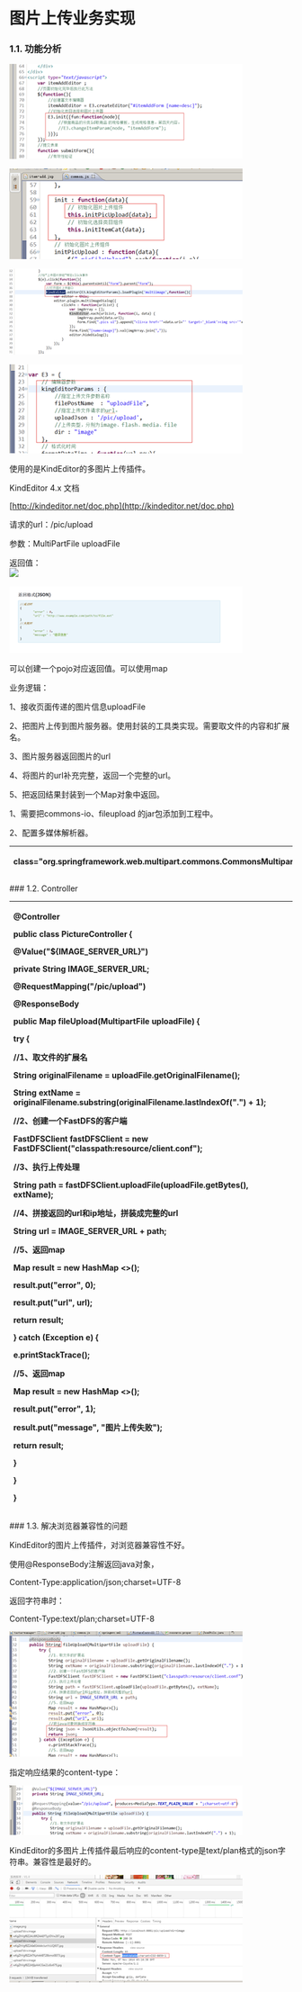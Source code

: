 # 图片上传业务实现

### 1.1. 功能分析

![](../../.gitbook/assets/image%20%28170%29.png)

![](../../.gitbook/assets/image%20%28253%29.png)

![](../../.gitbook/assets/image%20%2899%29.png)

![](../../.gitbook/assets/image%20%28200%29.png)

使用的是KindEditor的多图片上传插件。

KindEditor 4.x 文档

[http://kindeditor.net/doc.php](http://kindeditor.net/doc.php)

请求的url：/pic/upload

参数：MultiPartFile uploadFile

返回值：  
 ![](file:////Users/wupan/Library/Group%20Containers/UBF8T346G9.Office/TemporaryItems/msohtmlclip/clip_image005.png)

![](../../.gitbook/assets/image%20%28217%29.png)

可以创建一个pojo对应返回值。可以使用map

业务逻辑：

1、接收页面传递的图片信息uploadFile

2、把图片上传到图片服务器。使用封装的工具类实现。需要取文件的内容和扩展名。

3、图片服务器返回图片的url

4、将图片的url补充完整，返回一个完整的url。

5、把返回结果封装到一个Map对象中返回。

1、需要把commons-io、fileupload 的jar包添加到工程中。

2、配置多媒体解析器。

<table>
  <thead>
    <tr>
      <th style="text-align:left">
        <p>
          <!-- 定义文件上传解析器 -->
        </p>
        <p>
          <bean id="multipartResolver" </p>
            <p>class="org.springframework.web.multipart.commons.CommonsMultipartResolver"></p>
            <p>
              <!-- 设定默认编码 -->
            </p>
            <p>
              <property name="defaultEncoding" value="UTF-8"></property>
            </p>
            <p>
              <!-- 设定文件上传的最大值5MB，5*1024*1024 -->
            </p>
            <p>
              <property name="maxUploadSize" value="5242880"></property>
            </p>
            <p>
          </bean>
          </p>
      </th>
    </tr>
  </thead>
  <tbody></tbody>
</table>### 1.2. Controller

<table>
  <thead>
    <tr>
      <th style="text-align:left">
        <p>@Controller</p>
        <p><b>public</b>  <b>class</b> PictureController {</p>
        <p>@Value("${IMAGE_SERVER_URL}")</p>
        <p> <b>private</b> String IMAGE_SERVER_URL;</p>
        <p>@RequestMapping("/pic/upload")</p>
        <p>@ResponseBody</p>
        <p> <b>public</b> Map fileUpload(MultipartFile uploadFile) {</p>
        <p> <b>try</b> {</p>
        <p>//1、取文件的扩展名</p>
        <p>String originalFilename = uploadFile.getOriginalFilename();</p>
        <p>String extName = originalFilename.substring(originalFilename.lastIndexOf(".")
          + 1);</p>
        <p>//2、创建一个FastDFS的客户端</p>
        <p>FastDFSClient fastDFSClient = <b>new</b> FastDFSClient("classpath:resource/client.conf");</p>
        <p>//3、执行上传处理</p>
        <p>String path = fastDFSClient.uploadFile(uploadFile.getBytes(), extName);</p>
        <p>//4、拼接返回的url和ip地址，拼装成完整的url</p>
        <p>String url = IMAGE_SERVER_URL + path;</p>
        <p>//5、返回map</p>
        <p>Map result = <b>new</b> HashMap
          <>();</p>
        <p>result.put("error", 0);</p>
        <p>result.put("url", url);</p>
        <p> <b>return</b> result;</p>
        <p>} <b>catch</b> (Exception e) {</p>
        <p>e.printStackTrace();</p>
        <p>//5、返回map</p>
        <p>Map result = <b>new</b> HashMap
          <>();</p>
        <p>result.put("error", 1);</p>
        <p>result.put("message", "图片上传失败");</p>
        <p> <b>return</b> result;</p>
        <p>}</p>
        <p>}</p>
        <p>}</p>
      </th>
    </tr>
  </thead>
  <tbody></tbody>
</table>### 1.3. 解决浏览器兼容性的问题

KindEditor的图片上传插件，对浏览器兼容性不好。

使用@ResponseBody注解返回java对象，

Content-Type:application/json;charset=UTF-8

返回字符串时：

Content-Type:text/plan;charset=UTF-8

![](../../.gitbook/assets/image%20%2830%29.png)

指定响应结果的content-type：

![](../../.gitbook/assets/image%20%28226%29.png)

KindEditor的多图片上传插件最后响应的content-type是text/plan格式的json字符串。兼容性是最好的。

![](../../.gitbook/assets/image%20%28252%29.png)



